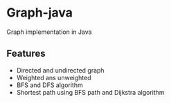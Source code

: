 # Graph-java

Graph implementation in Java

## Features

- Directed and undirected graph
- Weighted ans unweighted
- BFS and DFS algorithm
- Shortest path using BFS path and Dijkstra algorithm
